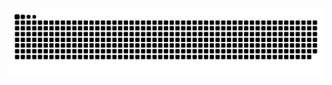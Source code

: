 <picture>
  <source media="(prefers-color-scheme: dark)" srcset="https://raw.githubusercontent.com/iceknight17/iceknight17/output/github-contribution-grid-snake-dark.svg" />
  <source media="(prefers-color-scheme: light)" srcset="https://raw.githubusercontent.com/iceknight17/iceknight17/output/github-contribution-grid-snake.svg" />
  <img alt="github-snake" src="https://raw.githubusercontent.com/iceknight17/iceknight17/output/github-contribution-grid-snake.svg" />
</picture>